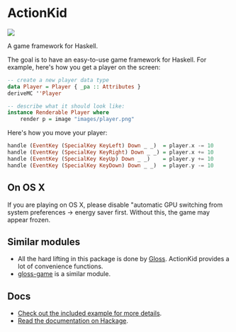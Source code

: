 # ActionKid

![](http://static.adit.io/chips_screenshot.png)

A game framework for Haskell.

The goal is to have an easy-to-use game framework for Haskell. For example, here's how you get a player on the screen:

```haskell
-- create a new player data type
data Player = Player { _pa :: Attributes }
deriveMC ''Player

-- describe what it should look like:
instance Renderable Player where
    render p = image "images/player.png"
```

Here's how you move your player:

```haskell
handle (EventKey (SpecialKey KeyLeft) Down _ _)  = player.x -= 10
handle (EventKey (SpecialKey KeyRight) Down _ _) = player.x += 10
handle (EventKey (SpecialKey KeyUp) Down _ _)    = player.y += 10
handle (EventKey (SpecialKey KeyDown) Down _ _)  = player.y -= 10
```

## On OS X

If you are playing on OS X, please disable "automatic GPU switching from system preferences -> energy saver first. Without this, the game may appear frozen.

## Similar modules

- All the hard lifting in this package is done by [Gloss](https://hackage.haskell.org/package/gloss). ActionKid provides a lot of convenience functions.
- [gloss-game](https://github.com/mchakravarty/gloss-game) is a similar module.

## Docs

- [Check out the included example for more details](https://github.com/egonSchiele/actionkid/blob/master/src/Main.hs).
- [Read the documentation on Hackage](https://hackage.haskell.org/package/ActionKid).
